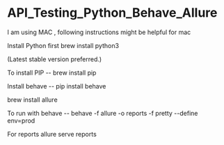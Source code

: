 # API_Testing_Python_Behave_Allure

I am using MAC , following instructions might be helpful for mac

Install Python first
brew install python3

(Latest stable version preferred.)

To install PIP  --
brew install pip


Install behave --
pip install behave


brew install allure


To run with behave --
behave -f allure  -o reports -f pretty --define env=prod 

For reports
allure serve reports        
